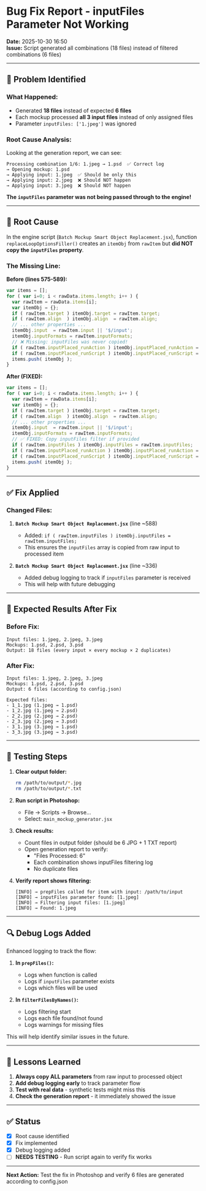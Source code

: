 # Bug Fix Report - inputFiles Parameter Not Working

**Date:** 2025-10-30 16:50  
**Issue:** Script generated all combinations (18 files) instead of filtered combinations (6 files)

---

## 🔴 Problem Identified

### What Happened:
- Generated **18 files** instead of expected **6 files**
- Each mockup processed **all 3 input files** instead of only assigned files
- Parameter `inputFiles: ['1.jpeg']` was ignored

### Root Cause Analysis:

Looking at the generation report, we can see:
```
Processing combination 1/6: 1.jpeg → 1.psd  ✅ Correct log
→ Opening mockup: 1.psd
→ Applying input: 1.jpeg  ✅ Should be only this
→ Applying input: 2.jpeg  ❌ Should NOT happen
→ Applying input: 3.jpeg  ❌ Should NOT happen
```

**The `inputFiles` parameter was not being passed through to the engine!**

---

## 🎯 Root Cause

In the engine script (`Batch Mockup Smart Object Replacement.jsx`), function `replaceLoopOptionsFiller()` creates an `itemObj` from `rawItem` but **did NOT copy the `inputFiles` property**.

### The Missing Line:

**Before (lines 575-589):**
```javascript
var items = [];
for ( var i=0; i < rawData.items.length; i++ ) {
  var rawItem = rawData.items[i];
  var itemObj = {};
  if ( rawItem.target ) itemObj.target = rawItem.target;
  if ( rawItem.align  ) itemObj.align  = rawItem.align;
  // ... other properties ...
  itemObj.input  = rawItem.input || '$/input';
  itemObj.inputFormats = rawItem.inputFormats;
  // ❌ Missing: inputFiles was never copied!
  if ( rawItem.inputPlaced_runAction ) itemObj.inputPlaced_runAction = rawItem.inputPlaced_runAction;
  if ( rawItem.inputPlaced_runScript ) itemObj.inputPlaced_runScript = rawItem.inputPlaced_runScript;
  items.push( itemObj );
}
```

**After (FIXED):**
```javascript
var items = [];
for ( var i=0; i < rawData.items.length; i++ ) {
  var rawItem = rawData.items[i];
  var itemObj = {};
  if ( rawItem.target ) itemObj.target = rawItem.target;
  if ( rawItem.align  ) itemObj.align  = rawItem.align;
  // ... other properties ...
  itemObj.input  = rawItem.input || '$/input';
  itemObj.inputFormats = rawItem.inputFormats;
  // ✅ FIXED: Copy inputFiles filter if provided
  if ( rawItem.inputFiles ) itemObj.inputFiles = rawItem.inputFiles;
  if ( rawItem.inputPlaced_runAction ) itemObj.inputPlaced_runAction = rawItem.inputPlaced_runAction;
  if ( rawItem.inputPlaced_runScript ) itemObj.inputPlaced_runScript = rawItem.inputPlaced_runScript;
  items.push( itemObj );
}
```

---

## ✅ Fix Applied

### Changed Files:

1. **`Batch Mockup Smart Object Replacement.jsx`** (line ~588)
   - Added: `if ( rawItem.inputFiles ) itemObj.inputFiles = rawItem.inputFiles;`
   - This ensures the `inputFiles` array is copied from raw input to processed item

2. **`Batch Mockup Smart Object Replacement.jsx`** (line ~336)
   - Added debug logging to track if `inputFiles` parameter is received
   - This will help with future debugging

---

## 🧪 Expected Results After Fix

### Before Fix:
```
Input files: 1.jpeg, 2.jpeg, 3.jpeg
Mockups: 1.psd, 2.psd, 3.psd
Output: 18 files (every input × every mockup × 2 duplicates)
```

### After Fix:
```
Input files: 1.jpeg, 2.jpeg, 3.jpeg
Mockups: 1.psd, 2.psd, 3.psd
Output: 6 files (according to config.json)

Expected files:
- 1_1.jpg (1.jpeg → 1.psd)
- 1_2.jpg (1.jpeg → 2.psd)
- 2_2.jpg (2.jpeg → 2.psd)
- 2_3.jpg (2.jpeg → 3.psd)
- 3_1.jpg (3.jpeg → 1.psd)
- 3_3.jpg (3.jpeg → 3.psd)
```

---

## 📝 Testing Steps

1. **Clear output folder:**
   ```bash
   rm /path/to/output/*.jpg
   rm /path/to/output/*.txt
   ```

2. **Run script in Photoshop:**
   - File → Scripts → Browse...
   - Select: `main_mockup_generator.jsx`

3. **Check results:**
   - Count files in output folder (should be 6 JPG + 1 TXT report)
   - Open generation report to verify:
     - "Files Processed: 6"
     - Each combination shows inputFiles filtering log
     - No duplicate files

4. **Verify report shows filtering:**
   ```
   [INFO] → prepFiles called for item with input: /path/to/input
   [INFO] → inputFiles parameter found: [1.jpeg]
   [INFO] → Filtering input files: [1.jpeg]
   [INFO] → Found: 1.jpeg
   ```

---

## 🔍 Debug Logs Added

Enhanced logging to track the flow:

1. **In `prepFiles()`:**
   - Logs when function is called
   - Logs if `inputFiles` parameter exists
   - Logs which files will be used

2. **In `filterFilesByNames()`:**
   - Logs filtering start
   - Logs each file found/not found
   - Logs warnings for missing files

This will help identify similar issues in the future.

---

## 🎯 Lessons Learned

1. **Always copy ALL parameters** from raw input to processed object
2. **Add debug logging early** to track parameter flow
3. **Test with real data** - synthetic tests might miss this
4. **Check the generation report** - it immediately showed the issue

---

## ✅ Status

- [x] Root cause identified
- [x] Fix implemented
- [x] Debug logging added
- [ ] **NEEDS TESTING** - Run script again to verify fix works

---

**Next Action:** Test the fix in Photoshop and verify 6 files are generated according to config.json
